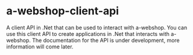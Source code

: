 a-webshop-client-api
====================

A client API in .Net that can be used to interact with a-webshop. You can use this client API to create applications in .Net that interacts with a-webshop. The documentation for the API is under development, more information will come later.
